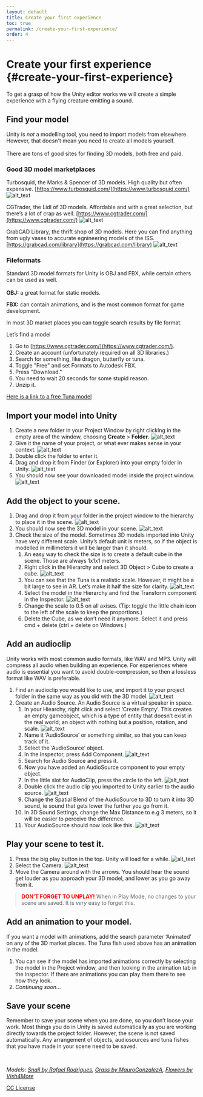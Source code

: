 ```yaml
---
layout: default
title: Create your first experience
toc: true
permalink: /create-your-first-experience/
order: 4
---
```


# Create your first experience {#create-your-first-experience}

To get a grasp of how the Unity editor works we will create a simple experience with a flying creature emitting a sound. 



## Find your model 

Unity is _not_ a modelling tool, you need to import models from elsewhere. However, that doesn't mean you need to create all models yourself.  \
 \
There are tons of good sites for finding 3D models, both free and paid.  

 
### Good 3D model marketplaces

Turbosquid, the Marks & Spencer of 3D models. High quality but often expensive. [https://www.turbosquid.com/](https://www.turbosquid.com/)
![alt_text](../images/turbosquid.webp "image_tooltip")

CGTrader, the Lidl of 3D models. Affordable and with a great selection, but there’s a lot of crap as well. [https://www.cgtrader.com/](https://www.cgtrader.com/)
![alt_text](../images/cgtrader.webp "image_tooltip")

GrabCAD Library, the thrift shop of 3D models. Here you can find anything from ugly vases to accurate egnineering models of the ISS. [https://grabcad.com/library](https://grabcad.com/library)
![alt_text](../images/grabcad.webp "image_tooltip")

### Fileformats

Standard 3D model formats for Unity is OBJ and FBX, while certain others can be used as well.  \
 \
**OBJ:** a great format for static models. 

**FBX:** can contain animations, and is the most common format for game development. 

In most 3D market places you can toggle search results by file format. 

Let’s find a model

1. Go to [https://www.cgtrader.com/](https://www.cgtrader.com/).
2. Create an account (unfortunately required on all 3D libraries.)
3. Search for something, like dragon, butterfly or tuna.
4. Toggle "Free" and set Formats to Autodesk FBX.
5. Press "Download."
6. You need to wait 20 seconds for some stupid reason.
7. Unzip it.

[Here is a link to a free Tuna model](https://www.cgtrader.com/free-3d-models/animals/fish/tuna-fish-9f41924a-83d4-478e-a8e9-370946f141b3)


## Import your model into Unity

1. Create a new folder in your Project Window by right clicking in the empty area of the window, choosing **Create** > **Folder**.
![alt_text](../images/create-folder.webp "image_tooltip")
2. Give it the name of your project, or what ever makes sense in your context.
![alt_text](../images/name-folder.webp "image_tooltip")
3. Double click the folder to enter it.
4. Drag and drop it from Finder (or Explorer) into your empty folder in Unity. 
![alt_text](../images/add-download-to-unity.webp "image_tooltip")
5. You should now see your downloaded model inside the project window. 
![alt_text](../images/download-in-project-window.webp "image_tooltip")

## Add the object to your scene.


1. Drag and drop it from your folder in the project window to the hierarchy to place it in the scene. 
![alt_text](../images/add-object-to-hierarchy.webp "image_tooltip")
2. You should now see the 3D model in your scene. 
![alt_text](../images/object-in-scene.webp "image_tooltip")
3. Check the size of the model. Sometimes 3D models imported into Unity have very different scale. Unity’s default unit is meters, so if the object is modelled in millimeters it will be larger than it should. 
    1. An easy way to check the size is to create a default cube in the scene. Those are always 1x1x1 meters. 
    2. Right click in the Hierarchy and select 3D Object > Cube to create a cube.
    ![alt_text](../images/create-cube.webp "image_tooltip")
    3. You can see that the Tuna is a realistic scale. However, it might be a bit large to see in AR. Let’s make it half the size for clarity.
    ![alt_text](../images/measurement-cube.webp "image_tooltip")
    4. Select the model in the Hierarchy and find the Transform component in the Inspector. 
    ![alt_text](../images/scale-model.webp "image_tooltip")
    5. Change the scale to 0.5 on all axises. (Tip: toggle the little chain icon to the left of the scale to keep the proportions.)
    6. Delete the Cube, as we don’t need it anymore. Select it and press cmd + delete (ctrl + delete on Windows.)

## Add an audioclip

Unity works with most common audio formats, like WAV and MP3. Unity will compress all audio when building an experience. For experiences where audio is essential you want to avoid double-compression, so then a lossless format like WAV is preferable.

1. Find an audioclip you would like to use, and import it to your project folder in the same way as you did with the 3D model. 
![alt_text](../images/add-audio-clip.webp "image_tooltip")
2. Create an Audio Source. An Audio Source is a virtual speaker in space. 
    1. In your Hiearchy, right click and select ‘Create Empty’. This creates an empty gameobject, which is a type of entity that doesn’t exist in the real world; an object with nothing but a position, rotation, and scale. 
    ![alt_text](../images/create-empty.webp "image_tooltip")
    2. Name it ‘AudioSource’ or something similar, so that you can keep track of it. 
    3. Select the ‘AudioSource’ object.
    4. In the Inspector, press Add Component.
    ![alt_text](../images/add-component.webp "image_tooltip")
    5. Search for Audio Source and press it.
    6. Now you have added an AudioSource component to your empty object. 
    7. In the little slot for AudioClip, press the circle to the left. 
    ![alt_text](../images/assign-audio-clip.webp "image_tooltip")
    8. Double click the audio clip you imported to Unity earlier to the audio source. 
    ![alt_text](../images/select-audio-clip.webp "image_tooltip")
    9. Change the Spatial Blend of the AudioSource to 3D to turn it into 3D sound, ie sound that gets lower the further you go from it. 
    10. In 3D Sound Settings, change the Max Distance to e.g 3 meters, so it will be easier to perceive the difference. 
    11. Your AudioSource should now look like this. 
    ![alt_text](../images/audiosource-settings.webp "image_tooltip")

## Play your scene to test it. 

1. Press the big play button in the top. Unity will load for a while. 
![alt_text](../images/play-scene.webp "image_tooltip")
2. Select the Camera. 
![alt_text](../images/move-camera-in-playing-scene.webp "image_tooltip")
3. Move the Camera around with the arrows. You should hear the sound get louder as you approach your 3D model, and lower as you go away from it. 
> **<font color="red">DON’T FORGET TO UNPLAY!</font>** When in Play Mode, no changes to your scene are saved. It is *very* easy to forget this. 

## Add an animation to your model. 

If you want a model with animations, add the search parameter ‘Animated’ on any of the 3D market places. The Tuna fish used above has an animation in the model. 

1. You can see if the model has imported animations correctly by selecting the model in the Project window, and then looking in the animation tab in the inspector. If there are animations you can play them there to see how they look.
2. _Continuing soon…_

## Save your scene

Remember to save your scene when you are done, so you don’t loose your work. Most things you do in Unity is saved automatically as you are working directly towards the project folder. However, the scene is not saved automatically. Any arrangement of objects, audiosources and tuna fishes that you have made in your scene need to be saved. 

<br>

*Models: [Snail by Rafael Rodrigues](https://skfb.ly/owonN), [Grass by MauroGonzalezA](https://skfb.ly/onVxA), [Flowers by Vish4More](https://skfb.ly/6DYxK)*

[CC License](https://creativecommons.org/licenses/by/4.0/)